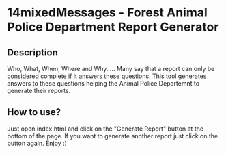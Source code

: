 # 14mixedMessages - Forest Animal Police Department Report Generator

## Description
Who, What, When, Where and Why..... Many say that a report can only be considered complete if it answers these questions.
This tool generates answers to these questions helping the Animal Police Departemnt to generate their reports.

## How to use?
Just open index.html and click on the "Generate Report" button at the bottom of the page. If you want to generate another report just click on the button again.
Enjoy :)
